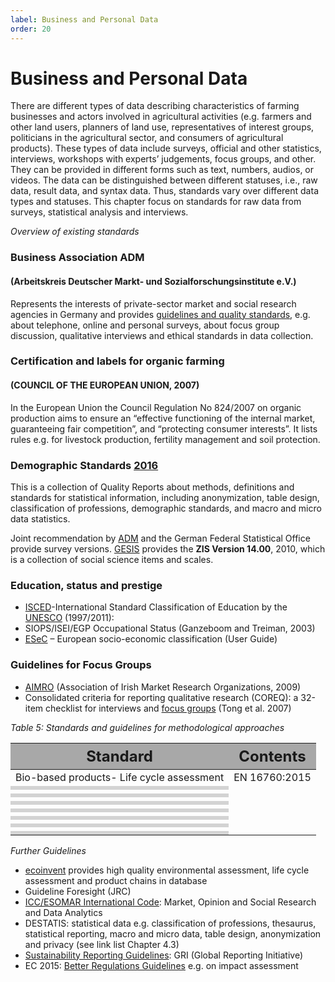 ```yaml
---
label: Business and Personal Data
order: 20
---
```


# Business and Personal Data

There are different types of data describing characteristics of farming businesses and actors involved in agricultural 
activities (e.g. farmers and other land users, planners of land use, representatives of interest groups, politicians in the agricultural sector,
and consumers of agricultural products). These types of data include surveys, official and other statistics, interviews, 
workshops with experts’ judgements, focus groups, and other. They can be provided in different forms such as text, numbers, audios, or videos.
The data can be distinguished between different statuses, i.e., raw data, result data, and syntax data. 
Thus, standards vary over different data types and statuses. This chapter focus on standards for raw data from surveys, 
statistical analysis and interviews.

_Overview of existing standards_

### Business Association ADM 
#### (Arbeitskreis Deutscher Markt- und Sozialforschungsinstitute e.V.)

Represents the interests of private-sector market and social research agencies in Germany and provides [guidelines and 
quality standards](https://www.adm-ev.de/en/adm/), e.g. about telephone, online and personal surveys, about focus group discussion, qualitative interviews
and ethical standards in data collection.

### Certification and labels for organic farming 
#### (COUNCIL OF THE EUROPEAN UNION, 2007)

In the European Union the Council Regulation No 824/2007 on organic production aims to ensure an “effective functioning
of the internal market, guaranteeing fair competition”, and “protecting consumer interests”. It lists rules e.g. for livestock production,
fertility management and soil protection.

### Demographic Standards [2016](https://www.statistischebibliothek.de/mir/receive/DEMonografie_mods_00003695)

This is a collection of Quality Reports about methods, definitions and standards for statistical information, 
including anonymization, table design, classification of professions, demographic standards, and macro and micro data statistics.

Joint recommendation by [ADM](https://www.asi-ev.org) and the German Federal Statistical Office provide survey versions. 
[GESIS](https://www.gesis.org/en/home) provides the **ZIS Version 14.00**, 2010, which is a collection of social science 
items and scales.

### Education, status and prestige
- [ISCED](http://uis.unesco.org/en/topic/international-standard-classification-education-isced)-International Standard Classification of Education by the [UNESCO](http://uis.unesco.org) (1997/2011):
- SIOPS/ISEI/EGP Occupational Status (Ganzeboom and Treiman, 2003)
- [ESeC](https://www.iser.essex.ac.uk/archives/esec/user-guide) – European socio-economic classification (User Guide)

### Guidelines for Focus Groups
- [AIMRO](https://cdn.sanity.io/files/x0yytcpy/production/92819bd96dfec78cf0240537d780cb1472428d65.pdf) (Association of Irish Market Research Organizations, 2009)
- Consolidated criteria for reporting qualitative research (COREQ): a 32-item checklist for interviews
and [focus groups](https://academic.oup.com/intqhc/article/19/6/349/1791966) (Tong et al. 2007)

_Table 5: Standards and guidelines for methodological approaches_

<div class="table-wrapper scrollbar overflow-hidden">
<table class="comfortable">
<thead style="font-size: 24px; background-color: #A8A8A8">
<tr>
<th><strong>Standard</strong></th>
<th><strong>Contents</strong></th>
</tr>
</thead>
<tbody>
<tr>
<td>Bio-based products- Life cycle assessment</td>  <td>EN 16760:2015</td>
</tr>
<tr style="background-color: #d3d3d3;">
<td></td>
<tr>
<td></td>
</tr>
<tr style="background-color: #d3d3d3;">
<td></td>
<tr>
<td></td>
</tr>
<tr style="background-color: #d3d3d3;">
<td></td>
<tr>
<td></td>
</tr>
<tr style="background-color: #d3d3d3;">
<td></td>
<tr>
<td></td>
</tr>
<tr style="background-color: #d3d3d3;">
<td></td>
<tr>
<td></td>
</tr>
<tr style="background-color: #d3d3d3;">
<td></td>
<tr>
<td></td>
</tr>
<tr style="background-color: #d3d3d3;">
<td></td>
</tbody>
</table>
</div>



_Further Guidelines_

- [ecoinvent](https://ecoinvent.org) provides high quality environmental assessment, life cycle assessment and product chains in database
- Guideline Foresight (JRC)
- [ICC/ESOMAR International Code](https://esomar.org/code-and-guidelines/icc-esomar-code): Market, Opinion and Social Research and Data Analytics
- DESTATIS: statistical data e.g. classification of professions, thesaurus, statistical reporting, macro
and micro data, table design, anonymization and privacy (see link list Chapter 4.3)
- [Sustainability Reporting Guidelines](https://www.globalreporting.org/how-to-use-the-gri-standards/): GRI (Global Reporting Initiative)
- EC 2015: [Better Regulations Guidelines](https://ec.europa.eu/info/law/law-making-process/planning-and-proposing-law/better-regulation-why-and-how/better-regulation-guidelines-and-toolbox_en) e.g. on impact assessment